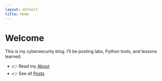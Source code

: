 ```yaml
---
layout: default
title: Home
---
```


# Welcome
This is my cybersecurity blog. I’ll be posting labs, Python tools, and lessons learned.

- 👉 Read my [About](/about/)
- 👉 See all [Posts](/)
